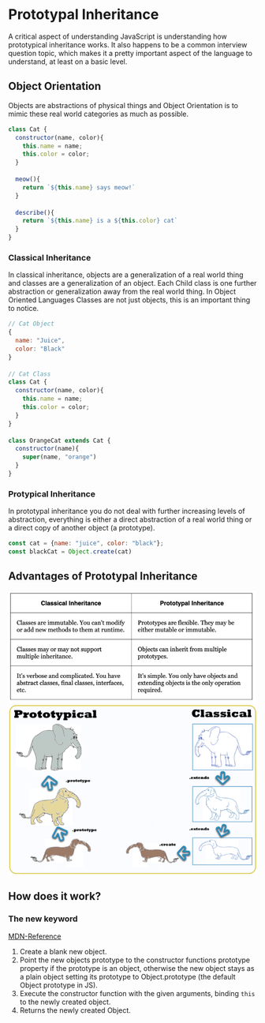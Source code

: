 # Prototypal Inheritance

A critical aspect of understanding JavaScript is understanding how prototypical
inheritance works. It also happens to be a common interview question topic, which
makes it a pretty important aspect of the language to understand, at least on a
basic level.

## Object Orientation

Objects are abstractions of physical things and Object Orientation is to mimic
these real world categories as much as possible.

```js
class Cat {
  constructor(name, color){
    this.name = name;
    this.color = color;
  }

  meow(){
    return `${this.name} says meow!`
  }

  describe(){
    return `${this.name} is a ${this.color} cat`
  }
}
```

### Classical Inheritance

In classical inheritance, objects are a generalization of a real world thing and
classes are a generalization of an object. Each Child class is one further
abstraction or generalization away from the real world thing. In Object Oriented
Languages Classes are not just objects, this is an important thing to notice.

```js
// Cat Object
{
  name: "Juice",
  color: "Black"
}

// Cat Class
class Cat {
  constructor(name, color){
    this.name = name;
    this.color = color;
  }
}

class OrangeCat extends Cat {
  constructor(name){
    super(name, "orange")
  }
}
```

### Protypical Inheritance

In prototypal inheritance you do not deal with further increasing levels of
abstraction, everything is either a direct abstraction of a real world thing or
a direct copy of another object (a prototype).

```js
const cat = {name: "juice", color: "black"};
const blackCat = Object.create(cat)
```

## Advantages of Prototypal Inheritance

![inheritance-comparison](./images/classical-vs-prototypal.png)
![abstractions](./images/abstractions.png)

## How does it work?

### The new keyword

[MDN-Reference](https://developer.mozilla.org/en-US/docs/Web/JavaScript/Reference/Operators/new)

1. Create a blank new object.
2. Point the new objects prototype to the constructor functions prototype
   property if the prototype is an object, otherwise the new object stays as a
   plain object setting its prototype to Object.prototype (the default Object
   prototype in JS).
3. Execute the constructor function with the given arguments, binding `this` to
   the newly created object.
4. Returns the newly created Object.
